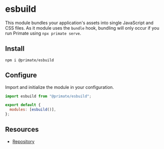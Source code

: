 # esbuild

This module bundles your application's assets into single JavaScript and CSS
files. As it module uses the `bundle` hook, bundling will only occur if you
run Primate using `npx primate serve`.

## Install

`npm i @primate/esbuild`

## Configure

Import and initialize the module in your configuration.

```js caption=primate.config.js
import esbuild from "@primate/esbuild";

export default {
  modules: [esbuild()],
};
```

## Resources

* [Repository][repo]

[repo]: https://github.com/primatejs/primate/tree/master/packages/esbuild
